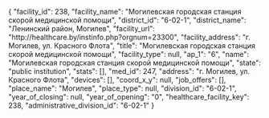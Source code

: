 {
    "facility_id": 238,
    "facility_name": "Могилевская городская станция скорой медицинской помощи",
    "district_id": "6-02-1",
    "district_name": "Ленинский район, Могилев",
    "facility_url": "http:\/\/healthcare.by\/instinfo.php?orgnum=23300",
    "facility_address": "г. Могилев, ул. Красного Флота",
    "title": "Могилевская городская станция скорой медицинской помощи",
    "facility_type": null,
    "ap_1": "6",
    "name": "Могилевская городская станция скорой медицинской помощи",
    "state": "public institution",
    "stats": [],
    "med_id": 247,
    "address": "г. Могилев, ул. Красного Флота",
    "devices": [],
    "coord_x_y": null,
    "job_offers": [],
    "place_name": "Могилев",
    "place_type": null,
    "division_id": "6-02-1",
    "year_of_closing": null,
    "year_of_opening": "0",
    "healthcare_facility_key": 238,
    "administrative_division_id": "6-02-1"
}